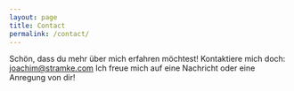 ```yaml
---
layout: page
title: Contact
permalink: /contact/
---
```


Schön, dass du mehr über mich erfahren möchtest!
Kontaktiere mich doch: <joachim@stramke.com>
Ich freue mich auf eine Nachricht oder eine Anregung von dir!
